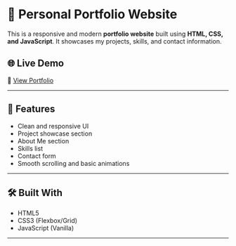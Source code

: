 # 💼 Personal Portfolio Website

This is a responsive and modern **portfolio website** built using **HTML, CSS, and JavaScript**. It showcases my projects, skills, and contact information.

## 🌐 Live Demo

🔗 [View Portfolio](https://shweta-portfoli.netlify.app/)

---

## 🚀 Features

- Clean and responsive UI
- Project showcase section
- About Me section
- Skills list
- Contact form
- Smooth scrolling and basic animations

---

## 🛠️ Built With

- HTML5
- CSS3 (Flexbox/Grid)
- JavaScript (Vanilla)

---


